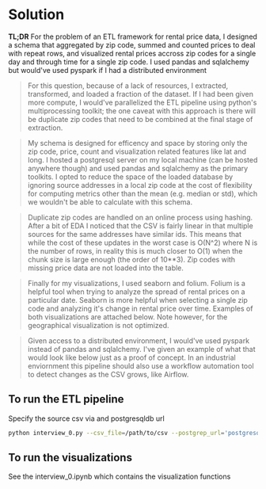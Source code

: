 # Solution
**TL;DR** For the problem of an ETL framework for rental price data, I designed a schema that aggregated by zip code, summed and counted prices to deal with repeat rows, and visualized rental prices accross zip codes for a single day and through time for a single zip code. I used pandas and sqlalchemy but would've used pyspark if I had a distributed environment
> For this question, because of a lack of resources, I extracted, transformed, and loaded a fraction of the dataset. If I had been given more compute, I would've parallelized the ETL pipeline using python's multiprocessing toolkit; the one caveat with this approach is there will be duplicate zip codes that need to be combined at the final stage of extraction.

> My schema is designed for efficency and space by storing only the zip code, price, count and visualization related features like lat and long. I hosted a postgresql server on my local machine (can be hosted anywhere though) and used pandas and sqlalchemy as the primary toolkits. I opted to reduce the space of the loaded database by ignoring source addresses in a local zip code at the cost of flexibility for computing metrics other than the mean (e.g. median or std), which we wouldn't be able to calculate with this schema. 

> Duplicate zip codes are handled on an online process using hashing. After a bit of EDA I noticed that the CSV is fairly linear in that multiple sources for the same addresses have similar ids. This means that while the cost of these updates in the worst case is O(N^2) where N is the number of rows, in reality this is much closer to O(1) when the chunk size is large enough (the order of 10\*\*3). Zip codes with missing price data are not loaded into the table.

> Finally for my visualizations, I used seaborn and folium. Folium is a helpful tool when trying to analyze the spread of rental prices on a particular date. Seaborn is more helpful when selecting a single zip code and analyzing it's change in rental price over time. Examples of both visualizations are attached below. Note however, for the geographical visualization is not optimized. 

> Given access to a distributed environment, I would've used pyspark instead of pandas and sqlalchemy. I've given an example of what that would look like below just as a proof of concept. In an industrial enviornment this pipeline should also use a workflow automation tool to detect changes as the CSV grows, like Airflow.


## To run the ETL pipeline 
Specify the source csv via and postgresqldb url 
```bash
python interview_0.py --csv_file=/path/to/csv --postgrep_url='postgresql://url/'

```
## To run the visualizations
See the interview_0.ipynb which contains the visualization functions
